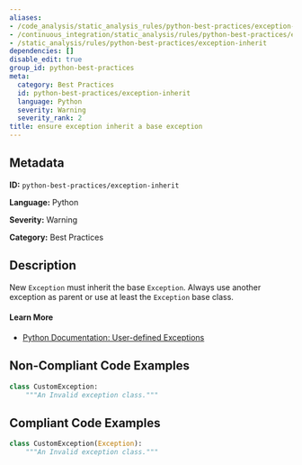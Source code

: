 ```yaml
---
aliases:
- /code_analysis/static_analysis_rules/python-best-practices/exception-inherit
- /continuous_integration/static_analysis/rules/python-best-practices/exception-inherit
- /static_analysis/rules/python-best-practices/exception-inherit
dependencies: []
disable_edit: true
group_id: python-best-practices
meta:
  category: Best Practices
  id: python-best-practices/exception-inherit
  language: Python
  severity: Warning
  severity_rank: 2
title: ensure exception inherit a base exception
---
```

<!--  SOURCED FROM https://github.com/DataDog/datadog-static-analyzer-rule-docs -->


## Metadata
**ID:** `python-best-practices/exception-inherit`

**Language:** Python

**Severity:** Warning

**Category:** Best Practices

## Description
New `Exception` must inherit the base `Exception`. Always use another exception as parent or use at least the `Exception` base class.

#### Learn More

- [Python Documentation: User-defined Exceptions](https://docs.python.org/3/tutorial/errors.html#user-defined-exceptions)

## Non-Compliant Code Examples
```python
class CustomException:
    """An Invalid exception class."""
```

## Compliant Code Examples
```python
class CustomException(Exception):
    """An Invalid exception class."""
```
